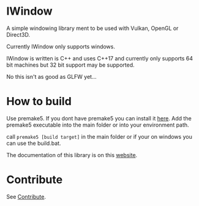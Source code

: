 # IWindow
 A simple windowing library ment to be used with Vulkan, OpenGL or Direct3D.
 
 Currently IWindow only supports windows.
 
 IWindow is written is C++ and uses C++17 and currently only supports 64 bit machines but 32 bit support may be supported.
 
 No this isn't as good as GLFW yet...

# How to build

Use premake5. If you dont have premake5 you can install it [here](https://premake.github.io/). 
Add the premake5 executable into the main folder or into your environment path.

call `premake5 [build target]` in the main folder or if your on windows you can use the build.bat.

The documentation of this library is on this [website](https://immanuel-c.github.io/IWindow).

# Contribute

See [Contribute](./Contribute.md).
